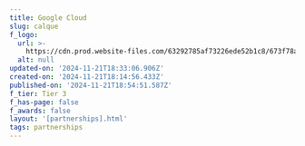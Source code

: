 ```yaml
---
title: Google Cloud
slug: calque
f_logo:
  url: >-
    https://cdn.prod.website-files.com/63292785af73226ede52b1c8/673f78a09a8aa43dce6ba81b_Calque_1.svg
  alt: null
updated-on: '2024-11-21T18:33:06.906Z'
created-on: '2024-11-21T18:14:56.433Z'
published-on: '2024-11-21T18:54:51.587Z'
f_tier: Tier 3
f_has-page: false
f_awards: false
layout: '[partnerships].html'
tags: partnerships
---
```



